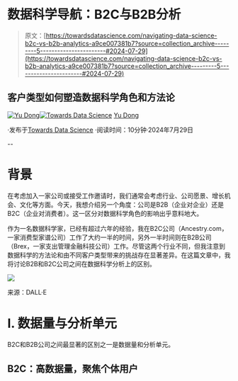 # 数据科学导航：B2C与B2B分析

> 原文：[https://towardsdatascience.com/navigating-data-science-b2c-vs-b2b-analytics-a9ce007381b7?source=collection_archive---------5-----------------------#2024-07-29](https://towardsdatascience.com/navigating-data-science-b2c-vs-b2b-analytics-a9ce007381b7?source=collection_archive---------5-----------------------#2024-07-29)

## 客户类型如何塑造数据科学角色和方法论

[](https://ydong029.medium.com/?source=post_page---byline--a9ce007381b7--------------------------------)[![Yu Dong](../Images/55c3c11c76cde72c65eb81a60384a436.png)](https://ydong029.medium.com/?source=post_page---byline--a9ce007381b7--------------------------------)[](https://towardsdatascience.com/?source=post_page---byline--a9ce007381b7--------------------------------)[![Towards Data Science](../Images/a6ff2676ffcc0c7aad8aaf1d79379785.png)](https://towardsdatascience.com/?source=post_page---byline--a9ce007381b7--------------------------------) [Yu Dong](https://ydong029.medium.com/?source=post_page---byline--a9ce007381b7--------------------------------)

·发布于[Towards Data Science](https://towardsdatascience.com/?source=post_page---byline--a9ce007381b7--------------------------------) ·阅读时间：10分钟·2024年7月29日

--

# 背景

在考虑加入一家公司或接受工作邀请时，我们通常会考虑行业、公司愿景、增长机会、文化等方面。今天，我想介绍另一个角度：公司是B2B（企业对企业）还是B2C（企业对消费者）。这一区分对数据科学角色的影响出乎意料地大。

作为一名数据科学家，已经有超过六年的经验，我在B2C公司（Ancestry.com，一家消费型家谱公司）工作了大约一半的时间，另外一半时间则在B2B公司（Brex，一家支出管理金融科技公司）工作。尽管这两个行业不同，但我注意到数据科学的方法论和由不同客户类型带来的挑战存在显著差异。在这篇文章中，我将讨论B2B和B2C公司之间在数据科学分析上的区别。

![](../Images/df5ae7d264fc5fe17c5370b7da07ca8f.png)

来源：DALL·E

# I. 数据量与分析单元

B2C和B2B公司之间最显著的区别之一是数据量和分析单元。

## B2C：高数据量，聚焦个体用户
